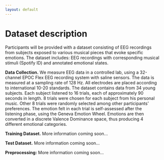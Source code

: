 ```yaml
---
layout: default
---
```


# Dataset description

Participants will be provided with a dataset consisting of EEG recordings from subjects exposed to various musical pieces that evoke specific emotions. The dataset includes:
EEG recordings with corresponding musical stimuli (Spotify ID) and annotated emotional states.

**Data Collection.** We measure EEG data in a controlled lab, using a 32-channel EPOC Flex EEG recording system with saline sensors. The data is measured at a sampling rate of 128 Hz. All electrodes are placed according to international 10-20 standards. The dataset contains data from 34 young subjects. Each subject listened to 16 trials, each of approximately 90 seconds in length. 8 trials were chosen for each subject from his personal music. Other 8 trials were randomly selected among other participants’ preferences. The emotion felt in each trial is self-assessed after the listening phase, using the Geneva Emotion Wheel. Emotions are then converted in a discrete Valence Dominance space, thus producing 4 different emotional categories. 

**Training Dataset.** More information coming soon...
<!--The training set contains 312 trials, with data coming from 26 subjects. For each subject we have 12 labelled trials, each of approximately 90 seconds.-->

**Test Dataset.** More information coming soon...
<!--The test set consists of two parts: held-out trials and held-out subjects. Data will be released to participants without the label information. The first part will be used in both task 1 and task 2, while the second only in task2:
-	The held-out-trials test set contains 104 trials, with data coming from the 26 subjects seen during training.
-	The held-out-subjects test set contains 128 trials, with data coming from 8 subjects that are not in the training set.-->

**Preprocessing:** More information coming soon...
<!-- We provide two versions of the dataset. The first data version is the raw EEG data. The second version of the dataset has been preprocessed in EEGLab. Particularly, a FIR filter was applied between 0.5 and 40 Hz, while artifacts were removed using Independent Component Analysis (ICA). Challenge participants are free to perform their own preprocessing on both versions of the datasets.-->


<!--{% for entry in site.workshop.program %}
{% if entry.type == "organizer" %}
* {{ entry.time }}: {{ entry.desc }}
{% elsif entry.type == "oral" %}
* {{ entry.time }}: {{ entry.author }}, *{{ entry.title }}*
{% elsif entry.type == "keynote" %}
* {{ entry.time }}: **Keynote**: *{{ entry.title }}* ({{ entry.author }}, {{ entry.affiliation }})
{% endif %}
{% endfor %}-->
